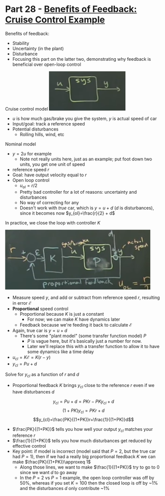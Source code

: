 # Part 28 - [Benefits of Feedback: Cruise Control Example](https://www.youtube.com/watch?v=y4H03UOjlas&list=PLMrJAkhIeNNR20Mz-VpzgfQs5zrYi085m&index=28)

Benefits of feedback:
- Stability
- Uncertainty (in the plant)
- Disturbance
- Focusing this part on the latter two, demonstrating why feedback is beneficial over open-loop control

Cruise control model
![](images/2021-08-28-21-02-35.png)
- $u$ is how much gas/brake you give the system, $y$ is actual speed of car
- Input/goal: track a reference speed
- Potential disturbances
  - Rolling hills, wind, etc

 Nominal model
- $y=2u$ for example
  - Note not really units here, just as an example; put foot down two units, you get one unit of speed
- reference speed $r$
- Goal: have output velocity equal to $r$
- Open loop control
  - $u_{ol}=r/2$
  - Pretty bad controller for a lot of reasons: uncertainty and disturbances
  - No way of correcting for any
  - Doesn't work with _true_ car, which is $y=u+d$ ($d$ is disturbances), since it becomes now $y_{ol}=\frac{r}{2} + d$

In practice, we close the loop with controller $K$

![](images/2021-08-28-21-27-48.png)
- Measure speed $y$, and add or subtract from reference speed $r$, resulting in error $\mathcal{E}$
- **Proportional** speed control
  - Proportional because $K$ is just a constant
    - For now; we can make $K$ have dynamics later
  - Feedback because we're feeding it back to calculate $\mathcal{E}$
- Again, true car is $y=u+d$
  - There's some "plant model" (some transfer function model) $P$
    - $P$ is vague here, but it's basically just a number for now.
    - Later we'll replace this with a transfer function to allow it to have some dynamics like a time delay
- $u_{cl}=K\mathcal{E}=K\left(r-y\right)$
- $y_{cl}=Pu+d$

Solve for $y_{cl}$ as a function of $r$ and $d$
- Proportional feedback $K$ brings $y_{cl}$ close to the reference $r$ even if we have disturbances $d$

$$y_{cl}=Pu+d=PKr-PKy_{cl}+d$$
$$(1+PK)y_{cl}=PKr+d$$
$$y_{cl}=\frac{PK}{(1+PK)}r+\frac{1}{(1+PK)}d$$

- $\frac{PK}{(1+PK)}$ tells you how well your output $y_{cl}$ matches your reference $r$
- $\frac{1}{(1+PK)}$ tells you how much disturbances get reduced by effective control
- Key point: if model is incorrect (model said that $P=2$, but the true car had $P=1$), then if we had a really big proportional feedback $K$ we can make $\frac{PK}{(1+PK)}\approxeq 1$
  - Along those lines, we want to make $\frac{1}{(1+PK)}$ try to go to $0$ since we want $d$ to go away
  - In the $P=2$ vs $P=1$ example, the open loop controller was off by 50%, whereas if you set $K=100$ then the closed loop is off by ~1% and the disturbances $d$ only contribute ~1%

